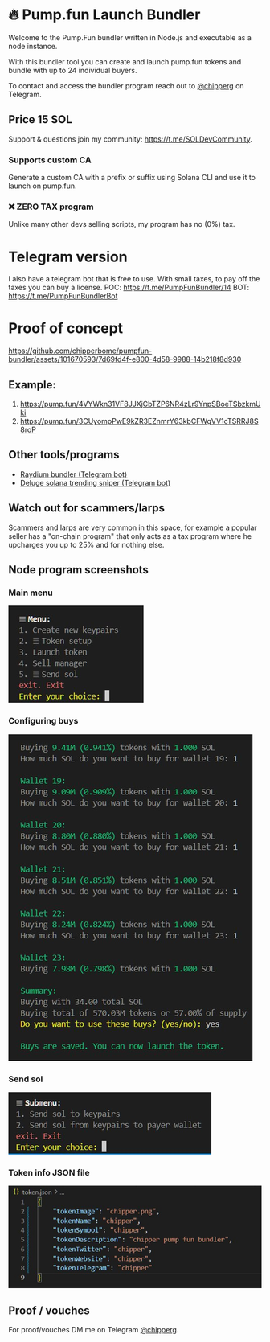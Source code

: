 # 🔥 Pump.fun Launch Bundler
Welcome to the Pump.Fun bundler written in Node.js and executable as a node instance.

With this bundler tool you can create and launch pump.fun tokens and bundle with up to 24 individual buyers.

To contact and access the bundler program reach out to [@chipperg](https://t.me/chipperg) on Telegram.

## Price 15 SOL
Support & questions join my community: https://t.me/SOLDevCommunity.

### Supports custom CA
Generate a custom CA with a prefix or suffix using Solana CLI and use it to launch on pump.fun.

### ❌ ZERO TAX program
Unlike many other devs selling scripts, my program has no (0%) tax.

# Telegram version
I also have a telegram bot that is free to use. With small taxes, to pay off the taxes you can buy a license.
POC: https://t.me/PumpFunBundler/14
BOT: https://t.me/PumpFunBundlerBot

# Proof of concept
https://github.com/chipperbome/pumpfun-bundler/assets/101670593/7d69fd4f-e800-4d58-9988-14b218f8d930

## Example:
1. https://pump.fun/4VYWkn31VF8JJXjCbTZP6NR4zLr9YnpSBoeTSbzkmUki
2. https://pump.fun/3CUyompPwE9kZR3EZnmrY63kbCFWgVV1cTSRRJ8S8roP

## Other tools/programs
- [Raydium bundler (Telegram bot)](https://t.me/SOLBundlerManagerBot)
- [Deluge solana trending sniper (Telegram bot)](https://t.me/DTrendSniperBot)

## Watch out for scammers/larps
Scammers and larps are very common in this space, for example a popular seller has a "on-chain program" that only acts as a tax program where he upcharges you up to 25% and for nothing else.

## Node program screenshots

### Main menu
![Main Pump.Fun bundler menu](https://github.com/chipperbome/pumpfun-bundler/blob/main/main-menu.jpg?raw=true)

### Configuring buys
![Pump.Fun bundler configuring buys](https://github.com/chipperbome/pumpfun-bundler/blob/main/configuring-buys.jpg?raw=true)

### Send sol
![Pump.Fun bundler send sol](https://github.com/chipperbome/pumpfun-bundler/blob/main/send-sol.jpg?raw=true)

### Token info JSON file
![Pump.Fun bundler token info JSON file](https://github.com/chipperbome/pumpfun-bundler/blob/main/token-json.jpg?raw=true)

## Proof / vouches
For proof/vouches DM me on Telegram [@chipperg](https://t.me/chipperg).
